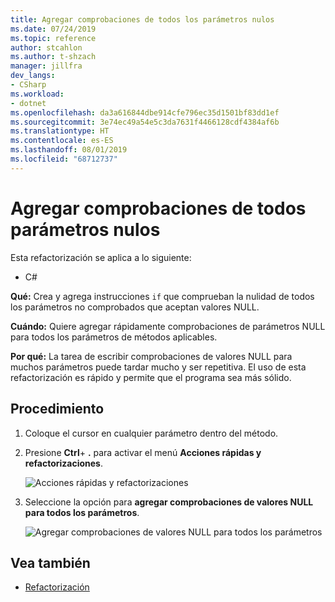 ```yaml
---
title: Agregar comprobaciones de todos los parámetros nulos
ms.date: 07/24/2019
ms.topic: reference
author: stcahlon
ms.author: t-shzach
manager: jillfra
dev_langs:
- CSharp
ms.workload:
- dotnet
ms.openlocfilehash: da3a616844dbe914cfe796ec35d1501bf83dd1ef
ms.sourcegitcommit: 3e74ec49a54e5c3da7631f4466128cdf4384af6b
ms.translationtype: HT
ms.contentlocale: es-ES
ms.lasthandoff: 08/01/2019
ms.locfileid: "68712737"
---
```

# <a name="add-null-checks-for-all-parameters"></a>Agregar comprobaciones de todos parámetros nulos 

Esta refactorización se aplica a lo siguiente: 

- C# 

**Qué:** Crea y agrega instrucciones `if` que comprueban la nulidad de todos los parámetros no comprobados que aceptan valores NULL. 

**Cuándo:** Quiere agregar rápidamente comprobaciones de parámetros NULL para todos los parámetros de métodos aplicables.

**Por qué:** La tarea de escribir comprobaciones de valores NULL para muchos parámetros puede tardar mucho y ser repetitiva. El uso de esta refactorización es rápido y permite que el programa sea más sólido.  

## <a name="how-to"></a>Procedimiento 

1. Coloque el cursor en cualquier parámetro dentro del método.

2. Presione **Ctrl**+ **.** para activar el menú **Acciones rápidas y refactorizaciones**.

   ![Acciones rápidas y refactorizaciones](media/add-null-checks-for-all-parameters.png)
   
3. Seleccione la opción para **agregar comprobaciones de valores NULL para todos los parámetros**.

   ![Agregar comprobaciones de valores NULL para todos los parámetros](media/add-null-checks-for-all.png) 

## <a name="see-also"></a>Vea también 

- [Refactorización](../refactoring-in-visual-studio.md) 
